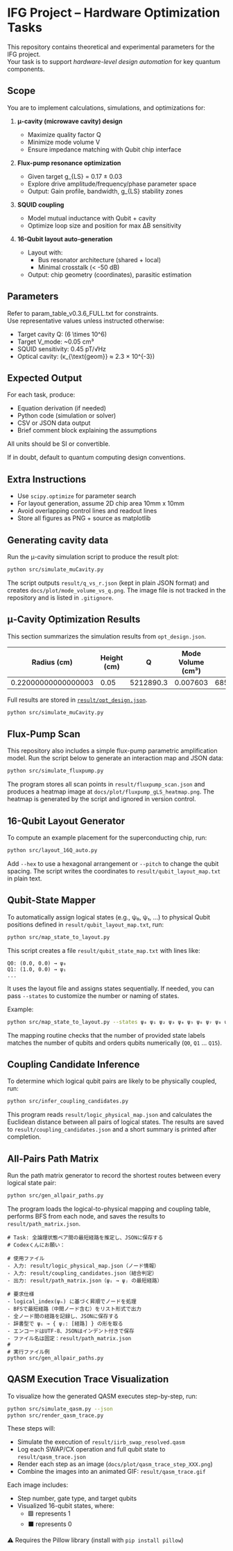 # IFG Project – Hardware Optimization Tasks

This repository contains theoretical and experimental parameters for the IFG project.  
Your task is to support *hardware-level design automation* for key quantum components.

## Scope

You are to implement calculations, simulations, and optimizations for:

1. **μ-cavity (microwave cavity) design**
   - Maximize quality factor Q
   - Minimize mode volume V
   - Ensure impedance matching with Qubit chip interface

2. **Flux-pump resonance optimization**
   - Given target g_{LS} = 0.17 ± 0.03
   - Explore drive amplitude/frequency/phase parameter space
   - Output: Gain profile, bandwidth, g_{LS} stability zones

3. **SQUID coupling**
   - Model mutual inductance with Qubit + cavity
   - Optimize loop size and position for max ΔB sensitivity

4. **16-Qubit layout auto-generation**
   - Layout with:
     - Bus resonator architecture (shared + local)
     - Minimal crosstalk (< -50 dB)
   - Output: chip geometry (coordinates), parasitic estimation

## Parameters

Refer to param_table_v0.3.6_FULL.txt for constraints.  
Use representative values unless instructed otherwise:

- Target cavity Q: \(6 \times 10^6\)
- Target V_mode: ~0.05 cm³
- SQUID sensitivity: 0.45 pT/√Hz
- Optical cavity: \(κ_{\text{geom}} ≈ 2.3 × 10^{-3}\)

## Expected Output

For each task, produce:
- Equation derivation (if needed)
- Python code (simulation or solver)
- CSV or JSON data output
- Brief comment block explaining the assumptions

All units should be SI or convertible.

If in doubt, default to quantum computing design conventions.

## Extra Instructions

- Use `scipy.optimize` for parameter search
- For layout generation, assume 2D chip area 10mm x 10mm
- Avoid overlapping control lines and readout lines
- Store all figures as PNG + source as matplotlib

## Generating cavity data

Run the μ-cavity simulation script to produce the result plot:

```bash
python src/simulate_muCavity.py
```

The script outputs `result/q_vs_r.json` (kept in plain JSON format) and
creates `docs/plot/mode_volume_vs_q.png`. The image file is not tracked
in the repository and is listed in `.gitignore`.




## μ-Cavity Optimization Results
This section summarizes the simulation results from `opt_design.json`.

| Radius (cm) | Height (cm) | Q | Mode Volume (cm³) | Q / V |
|-------------|-------------|--------------|-------------------|------------------|
| 0.22000000000000003 | 0.05 | 5212890.3 | 0.007603 | 685667161.17 |

Full results are stored in [`result/opt_design.json`](result/opt_design.json).

```bash
python src/simulate_muCavity.py
```

## Flux-Pump Scan
This repository also includes a simple flux-pump parametric amplification model.
Run the script below to generate an interaction map and JSON data:

```bash
python src/simulate_fluxpump.py
```

The program stores all scan points in `result/fluxpump_scan.json` and
produces a heatmap image at `docs/plot/fluxpump_gLS_heatmap.png`.
The heatmap is generated by the script and ignored in version control.

## 16-Qubit Layout Generator
To compute an example placement for the superconducting chip, run:

```bash
python src/layout_16Q_auto.py
```

Add ``--hex`` to use a hexagonal arrangement or ``--pitch`` to change the
qubit spacing. The script writes the coordinates to
`result/qubit_layout_map.txt` in plain text.

## Qubit-State Mapper

To automatically assign logical states (e.g., ψ₀, ψ₁, ...) to physical Qubit positions
defined in `result/qubit_layout_map.txt`, run:

```bash
python src/map_state_to_layout.py
```

This script creates a file `result/qubit_state_map.txt` with lines like:

```
Q0: (0.0, 0.0) → ψ₀
Q1: (1.0, 0.0) → ψ₁
...
```

It uses the layout file and assigns states sequentially.
If needed, you can pass `--states` to customize the number or naming of states.

Example:

```bash
python src/map_state_to_layout.py --states ψ₀ ψ₁ ψ₂ ψ₃ ψ₄ ψ₅ ψ₆ ψ₇ ψ₈ ψ₉ ψ₁₀ ψ₁₁ ψ₁₂ ψ₁₃ ψ₁₄ ψ₁₅
```

The mapping routine checks that the number of provided state labels matches the
number of qubits and orders qubits numerically (``Q0``, ``Q1`` ... ``Q15``).

## Coupling Candidate Inference

To determine which logical qubit pairs are likely to be physically coupled, run:

```bash
python src/infer_coupling_candidates.py
```

This program reads `result/logic_physical_map.json` and calculates the
Euclidean distance between all pairs of logical states. The results are saved
to `result/coupling_candidates.json` and a short summary is printed after
completion.

## All-Pairs Path Matrix

Run the path matrix generator to record the shortest routes between every
logical state pair:

```bash
python src/gen_allpair_paths.py
```

The program loads the logical-to-physical mapping and coupling table, performs
BFS from each node, and saves the results to `result/path_matrix.json`.

```
# Task: 全論理状態ペア間の最短経路を推定し、JSONに保存する
# Codexくんにお願い：

# 使用ファイル
- 入力: result/logic_physical_map.json（ノード情報）
- 入力: result/coupling_candidates.json（結合判定）
- 出力: result/path_matrix.json（ψᵢ → ψⱼ の最短経路）

# 要求仕様
- logical_index(ψₙ) に基づく昇順でノードを処理
- BFSで最短経路（中間ノード含む）をリスト形式で出力
- 全ノード間の経路を記録し、JSONに保存する
- 辞書型で ψᵢ → { ψⱼ: [経路] } の形を取る
- エンコードはUTF-8、JSONはインデント付きで保存
- ファイル名は固定：result/path_matrix.json
#
# 実行ファイル例
python src/gen_allpair_paths.py
```

## QASM Execution Trace Visualization

To visualize how the generated QASM executes step-by-step, run:

```bash
python src/simulate_qasm.py --json
python src/render_qasm_trace.py
```

These steps will:

- Simulate the execution of `result/iirb_swap_resolved.qasm`
- Log each SWAP/CX operation and full qubit state to `result/qasm_trace.json`
- Render each step as an image (`docs/plot/qasm_trace_step_XXX.png`)
- Combine the images into an animated GIF: `result/qasm_trace.gif`

Each image includes:

- Step number, gate type, and target qubits
- Visualized 16-qubit states, where:
  - 🟩 represents 1
  - ⬛ represents 0

⚠️ Requires the Pillow library (install with `pip install pillow`)

